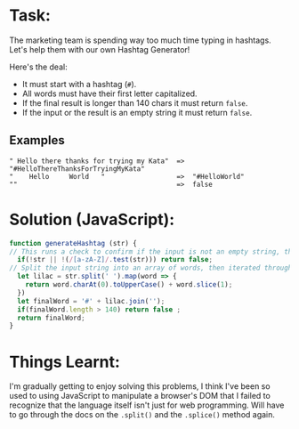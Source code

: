 # Task:
The marketing team is spending way too much time typing in hashtags. 
Let's help them with our own Hashtag Generator!

Here's the deal:
- It must start with a hashtag (`#`).
- All words must have their first letter capitalized.
- If the final result is longer than 140 chars it must return `false`.
- If the input or the result is an empty string it must return `false`.
## Examples
```
" Hello there thanks for trying my Kata"  =>  "#HelloThereThanksForTryingMyKata"
"    Hello     World   "                  =>  "#HelloWorld"
""                                        =>  false
```
# Solution (JavaScript):
```javascript
function generateHashtag (str) {
// This runs a check to confirm if the input is not an empty string, the regex test is to make sure that strings that have spaces but are empty are also considered false
  if(!str || !(/[a-zA-Z]/.test(str))) return false;
// Split the input string into an array of words, then iterated through that array to capitalize each word.
  let lilac = str.split(' ').map(word => {
    return word.charAt(0).toUpperCase() + word.slice(1);
  })
  let finalWord = '#' + lilac.join('');
  if(finalWord.length > 140) return false ;
  return finalWord;
}
```
# Things Learnt:
I'm gradually getting to enjoy solving this problems, I think I've been so used to using JavaScript to manipulate a browser's DOM that I failed to recognize that the language itself isn't just for web programming. Will have to go through the docs on the `.split()` and the `.splice()` method again.
